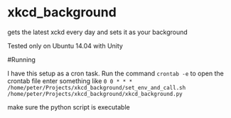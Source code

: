# xkcd_background
gets the latest xckd every day and sets it as your background

Tested only on Ubuntu 14.04 with Unity

#Running

I have this setup as a cron task.
Run the command `crontab -e` to open the crontab file
enter something like `0 0 * * * /home/peter/Projects/xkcd_background/set_env_and_call.sh /home/peter/Projects/xkcd_background/xkcd_background.py`

make sure the python script is executable
